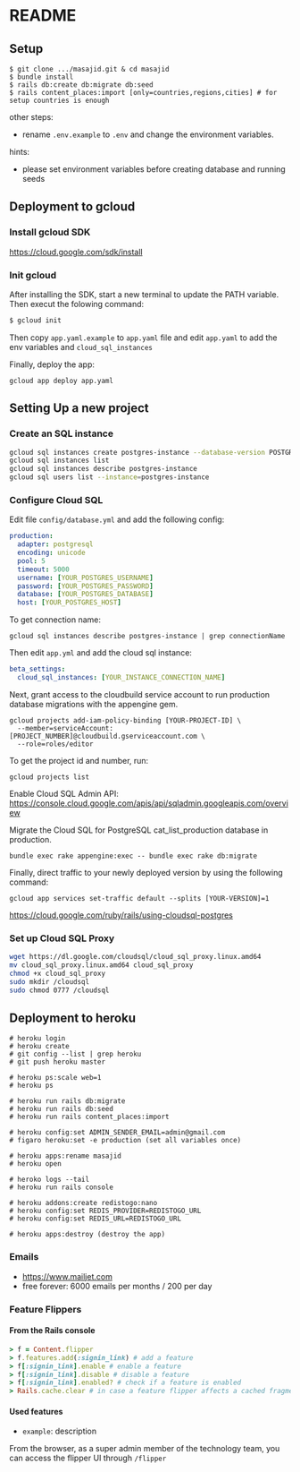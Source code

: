 # README

## Setup

```
$ git clone .../masajid.git & cd masajid
$ bundle install
$ rails db:create db:migrate db:seed
$ rails content_places:import [only=countries,regions,cities] # for setup countries is enough
```

other steps:

- rename `.env.example` to `.env` and change the environment variables.

hints:

- please set environment variables before creating database and running seeds

## Deployment to gcloud

### Install gcloud SDK

https://cloud.google.com/sdk/install

### Init gcloud

After installing the SDK, start a new terminal to update the PATH variable. Then execut the folowing command:

```bash
$ gcloud init
```
Then copy `app.yaml.example` to `app.yaml` file and edit `app.yaml` to add the env variables and `cloud_sql_instances`

Finally, deploy the app:

```
gcloud app deploy app.yaml
```

## Setting Up a new project

### Create an SQL instance

```bash
gcloud sql instances create postgres-instance --database-version POSTGRES_9_6 --tier db-f1-micro
gcloud sql instances list
gcloud sql instances describe postgres-instance
gcloud sql users list --instance=postgres-instance
```
### Configure Cloud SQL

Edit file `config/database.yml` and add the following config:

```yml
production:
  adapter: postgresql
  encoding: unicode
  pool: 5
  timeout: 5000
  username: [YOUR_POSTGRES_USERNAME]
  password: [YOUR_POSTGRES_PASSWORD]
  database: [YOUR_POSTGRES_DATABASE]
  host: [YOUR_POSTGRES_HOST]
```
To get connection name: 

```
gcloud sql instances describe postgres-instance | grep connectionName
```
Then edit `app.yml` and add the cloud sql instance:

```yml
beta_settings:
  cloud_sql_instances: [YOUR_INSTANCE_CONNECTION_NAME]
```
Next, grant access to the cloudbuild service account to run production database migrations with the appengine gem.

```
gcloud projects add-iam-policy-binding [YOUR-PROJECT-ID] \
  --member=serviceAccount:[PROJECT_NUMBER]@cloudbuild.gserviceaccount.com \
  --role=roles/editor
```
To get the project id and number, run:
```
gcloud projects list
```

Enable Cloud SQL Admin API: https://console.cloud.google.com/apis/api/sqladmin.googleapis.com/overview

Migrate the Cloud SQL for PostgreSQL cat_list_production database in production.
```
bundle exec rake appengine:exec -- bundle exec rake db:migrate
```
Finally, direct traffic to your newly deployed version by using the following command:

```
gcloud app services set-traffic default --splits [YOUR-VERSION]=1
```
https://cloud.google.com/ruby/rails/using-cloudsql-postgres

### Set up Cloud SQL Proxy

```bash
wget https://dl.google.com/cloudsql/cloud_sql_proxy.linux.amd64
mv cloud_sql_proxy.linux.amd64 cloud_sql_proxy
chmod +x cloud_sql_proxy
sudo mkdir /cloudsql
sudo chmod 0777 /cloudsql
```

## Deployment to heroku

```
# heroku login
# heroku create
# git config --list | grep heroku
# git push heroku master

# heroku ps:scale web=1
# heroku ps

# heroku run rails db:migrate
# heroku run rails db:seed
# heroku run rails content_places:import

# heroku config:set ADMIN_SENDER_EMAIL=admin@gmail.com
# figaro heroku:set -e production (set all variables once)

# heroku apps:rename masajid
# heroku open

# heroko logs --tail
# heroku run rails console

# heroku addons:create redistogo:nano
# heroku config:set REDIS_PROVIDER=REDISTOGO_URL
# heroku config:set REDIS_URL=REDISTOGO_URL

# heroku apps:destroy (destroy the app)
```

### Emails

- https://www.mailjet.com
- free forever: 6000 emails per months / 200 per day


### Feature Flippers

#### From the Rails console

```ruby
> f = Content.flipper
> f.features.add(:signin_link) # add a feature
> f[:signin_link].enable # enable a feature
> f[:signin_link].disable # disable a feature
> f[:signin_link].enabled? # check if a feature is enabled
> Rails.cache.clear # in case a feature flipper affects a cached fragment
```

#### Used features

- `example`: description

From the browser, as a super admin member of the technology team, you can access the flipper UI through `/flipper`
